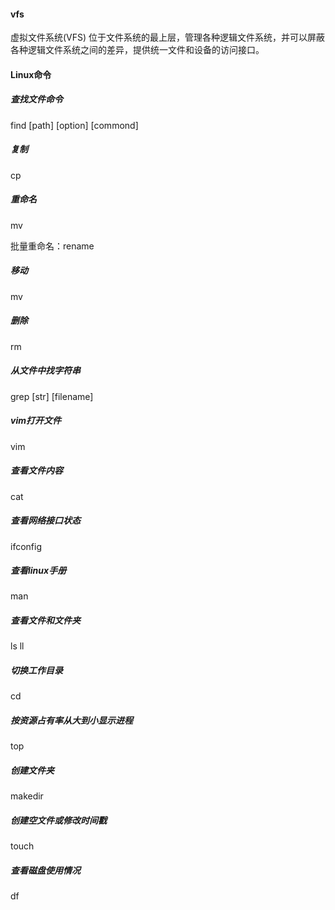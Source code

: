 #### vfs

虚拟文件系统(VFS) 位于文件系统的最上层，管理各种逻辑文件系统，并可以屏蔽各种逻辑文件系统之间的差异，提供统一文件和设备的访问接口。

#### Linux命令

##### 查找文件命令

find [path] [option] [commond]

##### 复制

cp

##### 重命名

mv

批量重命名：rename

##### 移动

mv

##### 删除

rm

##### 从文件中找字符串

grep [str] [filename]

##### vim打开文件

vim

##### 查看文件内容

cat

##### 查看网络接口状态

ifconfig

##### 查看linux手册

man

##### 查看文件和文件夹

ls ll

##### 切换工作目录

cd

##### 按资源占有率从大到小显示进程

top

##### 创建文件夹

makedir

##### 创建空文件或修改时间戳

touch

##### 查看磁盘使用情况

df